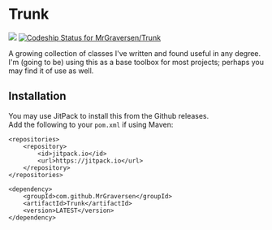 # Trunk
[![](https://jitpack.io/v/MrGraversen/Trunk.svg)](https://jitpack.io/#MrGraversen/Trunk)
[![Codeship Status for MrGraversen/Trunk](https://app.codeship.com/projects/8b089450-0ba0-0136-744c-56d424be27fe/status?branch=master)](https://app.codeship.com/projects/281908)

A growing collection of classes I've written and found useful in any degree. I'm (going to be) using this as a base toolbox for most projects; perhaps you may find it of use as well.

## Installation

You may use JitPack to install this from the Github releases.  
Add the following to your `pom.xml` if using Maven:

```
<repositories>
	<repository>
		<id>jitpack.io</id>
		<url>https://jitpack.io</url>
	</repository>
</repositories>
```

```
<dependency>
	<groupId>com.github.MrGraversen</groupId>
	<artifactId>Trunk</artifactId>
	<version>LATEST</version>
</dependency>
```
